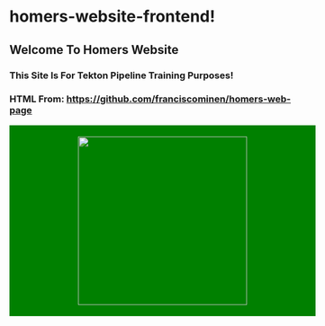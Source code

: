 # homers-website-frontend!

## Welcome To Homers Website

### This Site Is For Tekton Pipeline Training Purposes!

### HTML From: https://github.com/franciscominen/homers-web-page

<div style="width: 100%; text-align: center; background-color: green; padding: 20px; display: flex; justify-content: center; align-items: center;">
  <img src="https://media4.giphy.com/media/v1.Y2lkPTc5MGI3NjExMjRncjcxOTBjeWU2ZzgwMGZxZjhibTNkdWw2dHJkdTdpODNyYW1oNSZlcD12MV9pbnRlcm5hbF9naWZfYnlfaWQmY3Q9Zw/26BGIqWh2R1fi6JDa/giphy.gif" width="300">
</div>